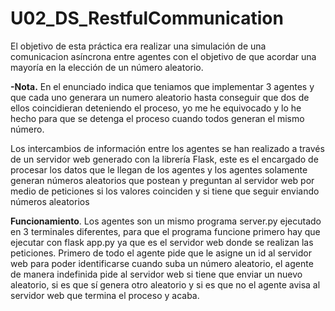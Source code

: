 # U02_DS_RestfulCommunication

El objetivo de esta práctica era realizar una simulación de una comunicacion asíncrona entre agentes con el objetivo de que acordar una mayoría en la elección de un número aleatorio.

**-Nota.** En el enunciado indica que teniamos que implementar 3 agentes y que cada uno generara un numero aleatorio hasta conseguir que dos de ellos coincidieran deteniendo el proceso, yo me he equivocado y lo he hecho para que se detenga el proceso cuando todos generan el mismo número.

Los intercambios de información entre los agentes se han realizado a través de un servidor web generado con la librería Flask, este es el encargado de procesar los datos que le llegan de los agentes y los agentes solamente generan números aleatorios que postean y preguntan al servidor web por medio de peticiones si los valores coinciden y si tiene que seguir enviando números aleatorios

**Funcionamiento**. Los agentes son un mismo programa server.py ejecutado en 3 terminales diferentes, para que el programa funcione primero hay que ejecutar con flask app.py ya que es el servidor web donde se realizan las peticiones. Primero de todo el agente pide que le asigne un id al servidor web para poder identificarse cuando suba un número aleatorio, el agente de manera indefinida pide al servidor web si tiene que enviar un nuevo aleatorio, si es que sí genera otro aleatorio y si es que no el agente avisa al servidor web que termina el proceso y acaba.
